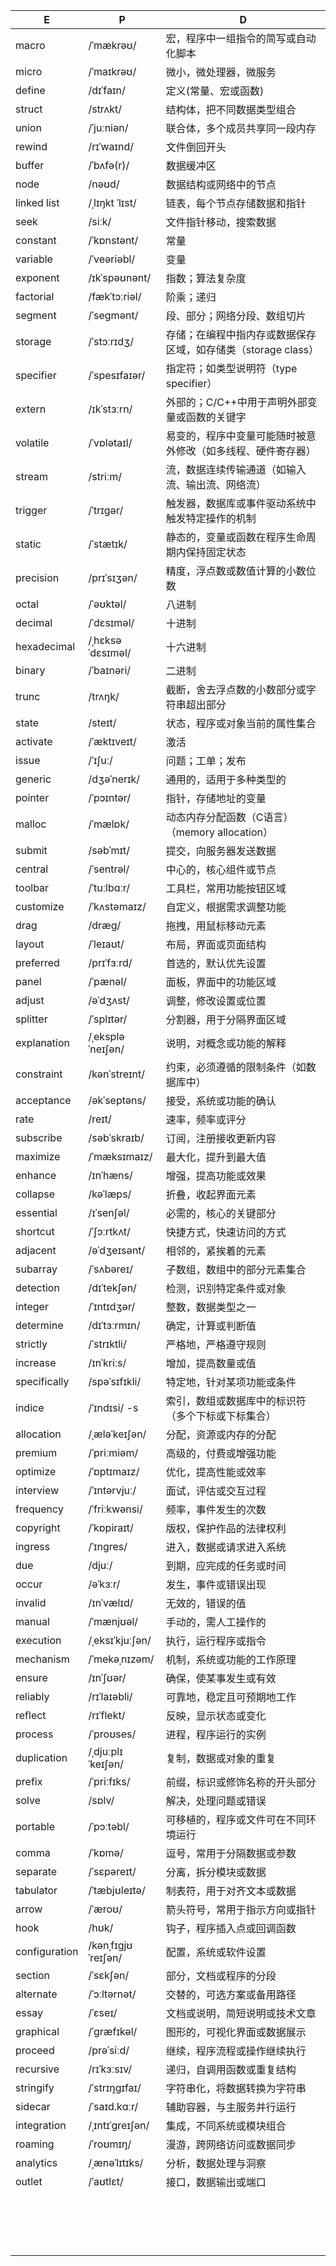 | E             | P                  | D                                                            |
| ------------- | ------------------ | ------------------------------------------------------------ |
| macro         | /ˈmækrəʊ/          | 宏，程序中一组指令的简写或自动化脚本                         |
| micro         | /ˈmaɪkrəʊ/         | 微小，微处理器，微服务                                       |
| define        | /dɪˈfaɪn/          | 定义(常量、宏或函数)                                         |
| struct        | /strʌkt/           | 结构体，把不同数据类型组合                                   |
| union         | /ˈjuːniən/         | 联合体，多个成员共享同一段内存                               |
| rewind        | /rɪˈwaɪnd/         | 文件倒回开头                                                 |
| buffer        | /ˈbʌfə(r)/         | 数据缓冲区                                                   |
| node          | /nəʊd/             | 数据结构或网络中的节点                                       |
| linked list   | /ˌlɪŋkt ˈlɪst/     | 链表，每个节点存储数据和指针                                 |
| seek          | /siːk/             | 文件指针移动，搜索数据                                       |
| constant      | /ˈkɒnstənt/        | 常量                                                         |
| variable      | /ˈveəriəbl/        | 变量                                                         |
| exponent      | /ɪkˈspəʊnənt/      | 指数；算法复杂度                                             |
| factorial     | /fækˈtɔːriəl/      | 阶乘；递归                                                   |
| segment       | /ˈseɡmənt/         | 段、部分；网络分段、数组切片                                 |
| storage       | /ˈstɔːrɪdʒ/        | 存储；在编程中指内存或数据保存区域，如存储类（storage class） |
| specifier     | /ˈspesɪfaɪər/      | 指定符；如类型说明符（type specifier）                       |
| extern        | /ɪkˈstɜːrn/        | 外部的；C/C++中用于声明外部变量或函数的关键字                |
| volatile      | /ˈvɒlətaɪl/        | 易变的，程序中变量可能随时被意外修改（如多线程、硬件寄存器） |
| stream        | /striːm/           | 流，数据连续传输通道（如输入流、输出流、网络流）             |
| trigger       | /ˈtrɪɡər/          | 触发器，数据库或事件驱动系统中触发特定操作的机制             |
| static        | /ˈstætɪk/          | 静态的，变量或函数在程序生命周期内保持固定状态               |
| precision     | /prɪˈsɪʒən/        | 精度，浮点数或数值计算的小数位数                             |
| octal         | /ˈəʊktəl/          | 八进制                                                       |
| decimal       | /ˈdɛsɪməl/         | 十进制                                                       |
| hexadecimal   | /ˌhɛksəˈdɛsɪməl/   | 十六进制                                                     |
| binary        | /ˈbaɪnəri/         | 二进制                                                       |
| trunc         | /trʌŋk/            | 截断，舍去浮点数的小数部分或字符串超出部分                   |
| state         | /steɪt/            | 状态，程序或对象当前的属性集合                               |
| activate      | /ˈæktɪveɪt/        | 激活                                                         |
| issue         | /ˈɪʃuː/            | 问题；工单；发布                                             |
| generic       | /dʒəˈnerɪk/        | 通用的，适用于多种类型的                                     |
| pointer       | /ˈpɔɪntər/         | 指针，存储地址的变量                                         |
| malloc        | /ˈmælɒk/           | 动态内存分配函数（C语言）（memory allocation）               |
| submit        | /səbˈmɪt/          | 提交，向服务器发送数据                                       |
| central       | /ˈsentrəl/         | 中心的，核心组件或节点                                       |
| toolbar       | /ˈtuːlbɑːr/        | 工具栏，常用功能按钮区域                                     |
| customize     | /ˈkʌstəmaɪz/       | 自定义，根据需求调整功能                                     |
| drag          | /dræɡ/             | 拖拽，用鼠标移动元素                                         |
| layout        | /ˈleɪaʊt/          | 布局，界面或页面结构                                         |
| preferred     | /prɪˈfɜːrd/        | 首选的，默认优先设置                                         |
| panel         | /ˈpænəl/           | 面板，界面中的功能区域                                       |
| adjust        | /əˈdʒʌst/          | 调整，修改设置或位置                                         |
| splitter      | /ˈsplɪtər/         | 分割器，用于分隔界面区域                                     |
| explanation   | /ˌekspləˈneɪʃən/   | 说明，对概念或功能的解释                                     |
| constraint    | /kənˈstreɪnt/      | 约束，必须遵循的限制条件（如数据库中）                       |
| acceptance    | /əkˈseptəns/       | 接受，系统或功能的确认                                       |
| rate          | /reɪt/             | 速率，频率或评分                                             |
| subscribe     | /səbˈskraɪb/       | 订阅，注册接收更新内容                                       |
| maximize      | /ˈmæksɪmaɪz/       | 最大化，提升到最大值                                         |
| enhance       | /ɪnˈhæns/          | 增强，提高功能或效果                                         |
| collapse      | /kəˈlæps/          | 折叠，收起界面元素                                           |
| essential     | /ɪˈsenʃəl/         | 必需的，核心的关键部分                                       |
| shortcut      | /ˈʃɔːrtkʌt/        | 快捷方式，快速访问的方式                                     |
| adjacent      | /əˈdʒeɪsənt/       | 相邻的，紧挨着的元素                                         |
| subarray      | /ˈsʌbəreɪ/         | 子数组，数组中的部分元素集合                                 |
| detection     | /dɪˈtekʃən/        | 检测，识别特定条件或对象                                     |
| integer       | /ˈɪntɪdʒər/        | 整数，数据类型之一                                           |
| determine     | /dɪˈtɜːrmɪn/       | 确定，计算或判断值                                           |
| strictly      | /ˈstrɪktli/        | 严格地，严格遵守规则                                         |
| increase      | /ɪnˈkriːs/         | 增加，提高数量或值                                           |
| specifically  | /spəˈsɪfɪkli/      | 特定地，针对某项功能或条件                                   |
| indice        | /ˈɪndɪsi/ -s       | 索引，数组或数据库中的标识符（多个下标或下标集合）           |
| allocation    | /ˌæləˈkeɪʃən/      | 分配，资源或内存的分配                                       |
| premium       | /ˈpriːmiəm/        | 高级的，付费或增强功能                                       |
| optimize      | /ˈɒptɪmaɪz/        | 优化，提高性能或效率                                         |
| interview     | /ˈɪntərvjuː/       | 面试，评估或交互过程                                         |
| frequency     | /ˈfriːkwənsi/      | 频率，事件发生的次数                                         |
| copyright     | /ˈkɒpiraɪt/        | 版权，保护作品的法律权利                                     |
| ingress       | /ˈɪnɡres/          | 进入，数据或请求进入系统                                     |
| due           | /djuː/             | 到期，应完成的任务或时间                                     |
| occur         | /əˈkɜːr/           | 发生，事件或错误出现                                         |
| invalid       | /ɪnˈvælɪd/         | 无效的，错误的值                                             |
| manual        | /ˈmænjʊəl/         | 手动的，需人工操作的                                         |
| execution     | /ˌeksɪˈkjuːʃən/    | 执行，运行程序或指令                                         |
| mechanism     | /ˈmekəˌnɪzəm/      | 机制，系统或功能的工作原理                                   |
| ensure        | /ɪnˈʃʊər/          | 确保，使某事发生或有效                                       |
| reliably      | /rɪˈlaɪəbli/       | 可靠地，稳定且可预期地工作                                   |
| reflect       | /rɪˈflekt/         | 反映，显示状态或变化                                         |
| process       | /ˈproʊses/         | 进程，程序运行的实例                                         |
| duplication   | /ˌdjuːplɪˈkeɪʃən/  | 复制，数据或对象的重复                                       |
| prefix        | /ˈpriːfɪks/        | 前缀，标识或修饰名称的开头部分                               |
| solve         | /sɒlv/             | 解决，处理问题或错误                                         |
| portable      | /ˈpɔːtəbl/         | 可移植的，程序或文件可在不同环境运行                         |
| comma         | /ˈkɒmə/            | 逗号，常用于分隔数据或参数                                   |
| separate      | /ˈsɛpəreɪt/        | 分离，拆分模块或数据                                         |
| tabulator     | /ˈtæbjʊleɪtə/      | 制表符，用于对齐文本或数据                                   |
| arrow         | /ˈæroʊ/            | 箭头符号，常用于指示方向或指针                               |
| hook          | /hʊk/              | 钩子，程序插入点或回调函数                                   |
| configuration | /kənˌfɪɡjʊˈreɪʃən/ | 配置，系统或软件设置                                         |
| section       | /ˈsɛkʃən/          | 部分，文档或程序的分段                                       |
| alternate     | /ˈɔːltərnət/       | 交替的，可选方案或备用路径                                   |
| essay         | /ˈɛseɪ/            | 文档或说明，简短说明或技术文章                               |
| graphical     | /ˈɡræfɪkəl/        | 图形的，可视化界面或数据展示                                 |
| proceed       | /prəˈsiːd/         | 继续，程序流程或操作继续执行                                 |
| recursive     | /rɪˈkɜːsɪv/        | 递归，自调用函数或重复结构                                   |
| stringify     | /ˈstrɪŋɡɪfaɪ/      | 字符串化，将数据转换为字符串                                 |
| sidecar       | /ˈsaɪd.kɑːr/       | 辅助容器，与主服务并行运行                                   |
| integration   | /ˌɪntɪˈɡreɪʃən/    | 集成，不同系统或模块组合                                     |
| roaming       | /ˈroʊmɪŋ/          | 漫游，跨网络访问或数据同步                                   |
| analytics     | /ˌænəˈlɪtɪks/      | 分析，数据处理与洞察                                         |
| outlet        | /ˈaʊtlɛt/          | 接口，数据输出或端口                                         |
|               |                    |                                                              |
|               |                    |                                                              |
|               |                    |                                                              |
|               |                    |                                                              |
|               |                    |                                                              |
|               |                    |                                                              |
|               |                    |                                                              |
|               |                    |                                                              |
|               |                    |                                                              |
|               |                    |                                                              |
|               |                    |                                                              |
|               |                    |                                                              |
|               |                    |                                                              |
|               |                    |                                                              |
|               |                    |                                                              |
|               |                    |                                                              |
|               |                    |                                                              |

